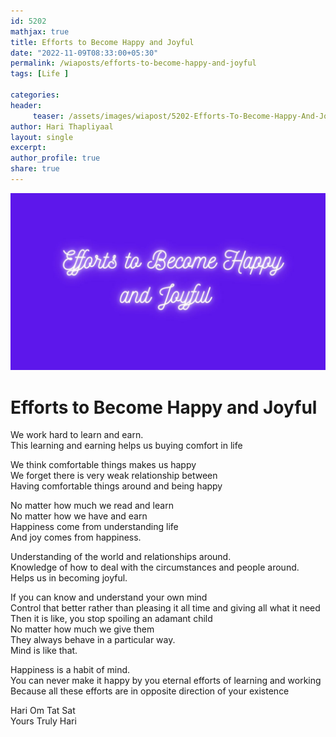 ```yaml
--- 
id: 5202
mathjax: true  
title: Efforts to Become Happy and Joyful
date: "2022-11-09T08:33:00+05:30"
permalink: /wiaposts/efforts-to-become-happy-and-joyful
tags: [Life ]    

categories: 
header:
     teaser: /assets/images/wiapost/5202-Efforts-To-Become-Happy-And-Joyful.jpg
author: Hari Thapliyaal 
layout: single 
excerpt:  
author_profile: true 
share: true 
---
```


![Efforts to Become Happy and Joyful](/assets/images/wiapost/5202-Efforts-To-Become-Happy-And-Joyful.jpg)        

# Efforts to Become Happy and Joyful
   
We work hard to learn and earn.     
This learning and earning helps us buying comfort in life     
     
We think comfortable things makes us happy     
We forget there is very weak relationship between     
Having comfortable things around and being happy     
     
No matter how much we read and learn     
No matter how we have and earn     
Happiness come from understanding life     
And joy comes from happiness.     
     
Understanding of the world and relationships around.     
Knowledge of how to deal with the circumstances and people around.     
Helps us in becoming joyful.     
     
If you can know and understand your own mind     
Control that better rather than pleasing it all time and giving all what it need     
Then it is like, you stop spoiling an adamant child     
No matter how much we give them     
They always behave in a particular way.     
Mind is like that.     
     
Happiness is a habit of mind.     
You can never make it happy by you eternal efforts of learning and working     
Because all these efforts are in opposite direction of your existence     
     
Hari Om Tat Sat     
Yours Truly Hari     
